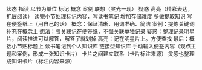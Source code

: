 状态
指读
以节为单位
	标记
		概念
		案例
		联想（灵光一现）
		疑惑
		高亮（精彩表达，扩展阅读）
	读完小节处理标记内容，写读书笔记
		增加存储难度
		多做提取知识
		写在便签纸上（用自己的话）
			概念：保证清晰、用词准确、简洁
			案例：提炼关键词补充在概念上
			想法：强关联记在便签纸，不强关联单独记录
			疑惑：整理记录明星片，阅读推进可以解答，解答了就划掉
			高亮：记在明星片上。方便查找
			最后：概括小节贴标题上
	读书笔记到个人知识库
		链接型知识库
			手动输入便签内容（观点主题和案例，形成一张知识卡片）
			卡片之间建立联系（卡片标注来源）
			灵感也整理成知识卡片（标注内容来源）